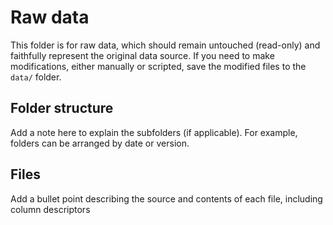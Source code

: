 # Raw data
This folder is for raw data, which should remain untouched (read-only) and faithfully represent the original data source. If you need to make modifications, either manually or scripted, save the modified files to the `data/` folder.

## Folder structure
Add a note here to explain the subfolders (if applicable). For example, folders can be arranged by date or version.

## Files
Add a bullet point describing the source and contents of each file, including column descriptors